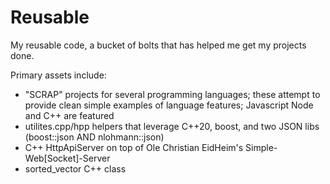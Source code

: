 # Reusable
My reusable code, a bucket of bolts that has helped me get my projects done.

Primary assets include:

* "SCRAP" projects for several programming languages; these attempt to provide clean simple examples of language features; Javascript Node and C++ are featured
* utilites.cpp/hpp helpers that leverage C++20, boost, and two JSON libs (boost::json AND nlohmann::json)
* C++ HttpApiServer on top of Ole Christian EidHeim's Simple-Web[Socket]-Server
* sorted_vector C++ class

